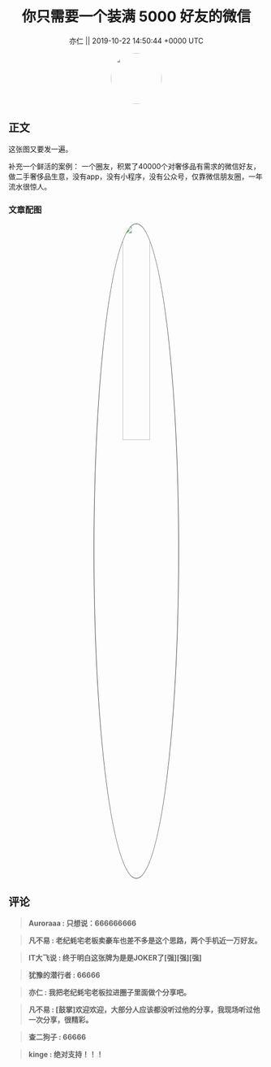 <h1 align="center">你只需要一个装满 5000 好友的微信</h1>




<p align="center">
    <a>亦仁 || 2019-10-22 14:50:44 &#43;0000 UTC</a>
</p>

<div align="center">
    <img src="https://images.zsxq.com/Fn3NQqCN8nuGF86yZPXSbEsl0mb3?e=1590940799&amp;token=kIxbL07-8jAj8w1n4s9zv64FuZZNEATmlU_Vm6zD:pfbNc8W3hS0oYG_hyXXh_rHMHuc=" width="100" height="100" style="border:1px solid;border-radius:50%; color:#ffffff"/>
</div>




## 正文

<div>
这张图又要发一遍。

补充一个鲜活的案例： 一个圈友，积累了40000个对奢侈品有需求的微信好友，做二手奢侈品生意，没有app，没有小程序，没有公众号，仅靠微信朋友圈，一年流水很惊人。
</div>

### 文章配图

<div class="image" align="center">

<img src="https://images.zsxq.com/Fnq238-bpB5kVrRUBzvrq1uCZuJU?imageMogr2/auto-orient/thumbnail/800x/format/jpg/blur/1x0/quality/75&amp;e=1590940799&amp;token=kIxbL07-8jAj8w1n4s9zv64FuZZNEATmlU_Vm6zD:WwmhkcPKzw-el5SZCZtWoe5qOIY=" width="33%" height="33%" style="border:1px solid;border-radius:50%; color:#3c3f41"/>

</div>


## 评论

<div align="left">
<div>

<blockquote >
<span> <strong>Auroraaa : 只想说：666666666 </strong></span>
</blockquote>

<blockquote >
<span> <strong>凡不易 : 老纪蚝宅老板卖豪车也差不多是这个思路，两个手机近一万好友。 </strong></span>
</blockquote>

<blockquote >
<span> <strong>IT大飞说 : 终于明白这张牌为是是JOKER了[强][强][强] </strong></span>
</blockquote>

<blockquote >
<span> <strong>犹豫的潜行者 : 66666 </strong></span>
</blockquote>

<blockquote >
<span> <strong>亦仁 : 我把老纪蚝宅老板拉进圈子里面做个分享吧。 </strong></span>
</blockquote>

<blockquote >
<span> <strong>凡不易 : [鼓掌]欢迎欢迎，大部分人应该都没听过他的分享，我现场听过他一次分享，很精彩。 </strong></span>
</blockquote>

<blockquote >
<span> <strong>查二狗子 : 66666 </strong></span>
</blockquote>

<blockquote >
<span> <strong>kinge : 绝对支持！！！ </strong></span>
</blockquote>

</div>
</div>